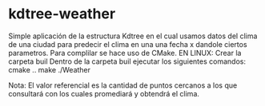 # kdtree-weather

Simple aplicación de la estructura Kdtree en el cual usamos datos del clima de una ciudad para predecir el clima en una una fecha x dandole ciertos parametros.
Para complilar se hace uso de CMake.
EN LINUX:
Crear la carpeta buil
Dentro de la carpeta buil ejecutar los siguientes comandos:
cmake ..
make
./Weather

Nota: El valor referencial es la cantidad de puntos cercanos a los que consultará con los cuales promediará y obtendrá el clima.
